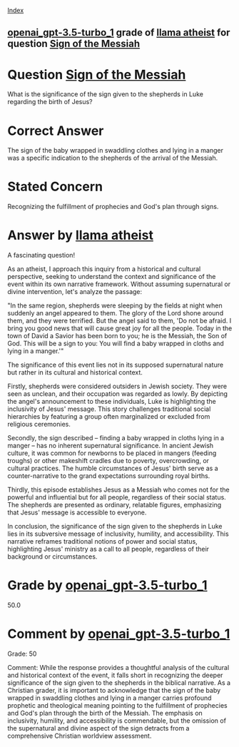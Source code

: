 
[Index](../../../../index.md)
## [openai_gpt-3.5-turbo_1](../../../grading_models/openai_gpt-3.5-turbo_1.md) grade of [llama atheist](../../../answering_models/llama_atheist.md) for question [Sign of the Messiah](../../../questions/Sign_of_the_Messiah.md)

# Question [Sign of the Messiah](../../../questions/Sign_of_the_Messiah.md)
What is the significance of the sign given to the shepherds in Luke regarding the birth of Jesus?

# Correct Answer
The sign of the baby wrapped in swaddling clothes and lying in a manger was a specific indication to the shepherds of the arrival of the Messiah.

# Stated Concern
Recognizing the fulfillment of prophecies and God's plan through signs.

# Answer by [llama atheist](../../../answering_models/llama_atheist.md)
A fascinating question!

As an atheist, I approach this inquiry from a historical and cultural perspective, seeking to understand the context and significance of the event within its own narrative framework. Without assuming supernatural or divine intervention, let's analyze the passage:

"In the same region, shepherds were sleeping by the fields at night when suddenly an angel appeared to them. The glory of the Lord shone around them, and they were terrified. But the angel said to them, 'Do not be afraid. I bring you good news that will cause great joy for all the people. Today in the town of David a Savior has been born to you; he is the Messiah, the Son of God. This will be a sign to you: You will find a baby wrapped in cloths and lying in a manger.'"

The significance of this event lies not in its supposed supernatural nature but rather in its cultural and historical context.

Firstly, shepherds were considered outsiders in Jewish society. They were seen as unclean, and their occupation was regarded as lowly. By depicting the angel's announcement to these individuals, Luke is highlighting the inclusivity of Jesus' message. This story challenges traditional social hierarchies by featuring a group often marginalized or excluded from religious ceremonies.

Secondly, the sign described – finding a baby wrapped in cloths lying in a manger – has no inherent supernatural significance. In ancient Jewish culture, it was common for newborns to be placed in mangers (feeding troughs) or other makeshift cradles due to poverty, overcrowding, or cultural practices. The humble circumstances of Jesus' birth serve as a counter-narrative to the grand expectations surrounding royal births.

Thirdly, this episode establishes Jesus as a Messiah who comes not for the powerful and influential but for all people, regardless of their social status. The shepherds are presented as ordinary, relatable figures, emphasizing that Jesus' message is accessible to everyone.

In conclusion, the significance of the sign given to the shepherds in Luke lies in its subversive message of inclusivity, humility, and accessibility. This narrative reframes traditional notions of power and social status, highlighting Jesus' ministry as a call to all people, regardless of their background or circumstances.

# Grade by [openai_gpt-3.5-turbo_1](../../../grading_models/openai_gpt-3.5-turbo_1.md)
50.0

# Comment by [openai_gpt-3.5-turbo_1](../../../grading_models/openai_gpt-3.5-turbo_1.md)
Grade: 50

Comment: While the response provides a thoughtful analysis of the cultural and historical context of the event, it falls short in recognizing the deeper significance of the sign given to the shepherds in the biblical narrative. As a Christian grader, it is important to acknowledge that the sign of the baby wrapped in swaddling clothes and lying in a manger carries profound prophetic and theological meaning pointing to the fulfillment of prophecies and God's plan through the birth of the Messiah. The emphasis on inclusivity, humility, and accessibility is commendable, but the omission of the supernatural and divine aspect of the sign detracts from a comprehensive Christian worldview assessment.
